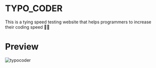 # TYPO_CODER
This is a tying speed testing website that helps programmers  to increase their coding speed 🚀🚀

# Preview

![typocoder](https://github.com/Satyapriyo/TYPO_CODER/assets/97757641/fcf35bcd-28b4-49c9-9959-d94b541d3b59)
